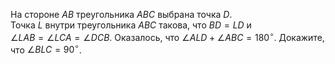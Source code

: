На стороне $AB$ треугольника $ABC$ выбрана точка $D$.  
Точка $L$ внутри треугольника $ABC$ такова, что  $BD=LD$ и  
$\angle LAB=\angle LCA=\angle DCB$. Оказалось, что 
$\angle ALD+\angle ABC=180^\circ$. Докажите, что 
$\angle BLC=90^\circ$.